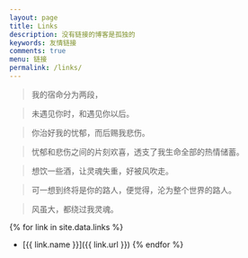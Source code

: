 ```yaml
---
layout: page
title: Links
description: 没有链接的博客是孤独的
keywords: 友情链接
comments: true
menu: 链接
permalink: /links/
---
```


> 我的宿命分为两段，

> 未遇见你时，和遇见你以后。

> 你治好我的忧郁，而后赐我悲伤。

> 忧郁和悲伤之间的片刻欢喜，透支了我生命全部的热情储蓄。

> 想饮一些酒，让灵魂失重，好被风吹走。

> 可一想到终将是你的路人，便觉得，沦为整个世界的路人。

> 风虽大，都绕过我灵魂。

{% for link in site.data.links %}
* [{{ link.name }}]({{ link.url }})
{% endfor %}

